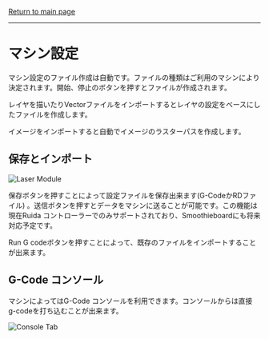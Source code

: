 [Return to main page](README.md)

----

# マシン設定 

マシン設定のファイル作成は自動です。ファイルの種類はご利用のマシンにより決定されます。開始、停止のボタンを押すとファイルが作成されます。

レイヤを描いたりVectorファイルをインポートするとレイヤの設定をベースにしたファイルを作成します。 

イメージをインポートすると自動でイメージのラスターパスを作成します。

## 保存とインポート
![Laser Module](/img/LaserToolBox.PNG)

保存ボタンを押すことによって設定ファイルを保存出来ます(G-CodeかRDファイル) 。送信ボタンを押すとデータをマシンに送ることが可能です。この機能は現在Ruida コントローラーでのみサポートされており、Smoothieboardにも将来対応予定です。

Run G codeボタンを押すことによって、既存のファイルをインポートすることが出来ます。

## G-Code コンソール
マシンによってはG-Code コンソールを利用できます。コンソールからは直接 g-codeを打ち込むことが出来ます。

![Console Tab](/img/Console.png)
